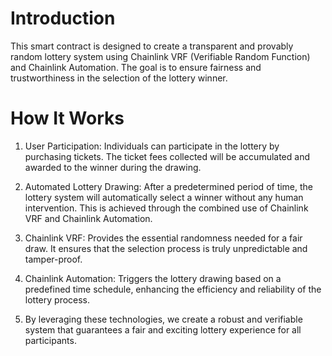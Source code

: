 # Introduction
This smart contract is designed to create a transparent and provably random lottery system using Chainlink VRF (Verifiable Random Function) and Chainlink Automation. The goal is to ensure fairness and trustworthiness in the selection of the lottery winner.

# How It Works
1. User Participation: Individuals can participate in the lottery by purchasing tickets. The ticket fees collected will be accumulated and awarded to the winner during the drawing.

2. Automated Lottery Drawing: After a predetermined period of time, the lottery system will automatically select a winner without any human intervention. This is achieved through the combined use of Chainlink VRF and Chainlink Automation.

3. Chainlink VRF: Provides the essential randomness needed for a fair draw. It ensures that the selection process is truly unpredictable and tamper-proof.

4. Chainlink Automation: Triggers the lottery drawing based on a predefined time schedule, enhancing the efficiency and reliability of the lottery process.

5. By leveraging these technologies, we create a robust and verifiable system that guarantees a fair and exciting lottery experience for all participants.